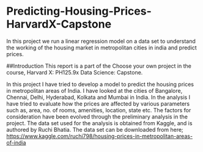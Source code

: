 # Predicting-Housing-Prices-HarvardX-Capstone
In this project we run a linear regression model on a data set to understand the working of the housing market in metropolitan cities in india and predict prices.

##Introduction
This report is a part of the Choose your own project in the course, Harvard X: PH125.9x Data Science: Capstone.

In this project I have tried to develop a model to predict the housing prices in metropolitan areas of India. I have looked at the cities of Bangalore, Chennai, Delhi, Hyderabad, Kolkata and Mumbai in India. In the analysis I have tried to evaluate how the prices are affected by various parameters such as, area, no. of rooms, amenities, location, state etc. The factors for consideration have been evolved through the preliminary analysis in the project. The data set used for the analysis is obtained from Kaggle, and is authored by Ruchi Bhatia. The data set can be downloaded from here; <https://www.kaggle.com/ruchi798/housing-prices-in-metropolitan-areas-of-india>
